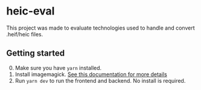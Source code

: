 # heic-eval

This project was made to evaluate technologies used to handle and convert .heif/heic files.


## Getting started

0. Make sure you have `yarn` installed.
1. Install imagemagick. [See this documentation for more details](https://imagemagick.org/script/download.php)
2. Run `yarn dev` to run the frontend and backend. No install is required.